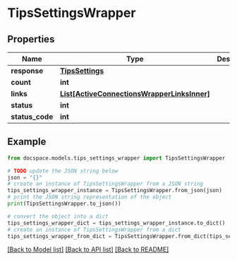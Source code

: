 # TipsSettingsWrapper


## Properties

Name | Type | Description | Notes
------------ | ------------- | ------------- | -------------
**response** | [**TipsSettings**](TipsSettings.md) |  | [optional] 
**count** | **int** |  | [optional] 
**links** | [**List[ActiveConnectionsWrapperLinksInner]**](ActiveConnectionsWrapperLinksInner.md) |  | [optional] 
**status** | **int** |  | [optional] 
**status_code** | **int** |  | [optional] 

## Example

```python
from docspace.models.tips_settings_wrapper import TipsSettingsWrapper

# TODO update the JSON string below
json = "{}"
# create an instance of TipsSettingsWrapper from a JSON string
tips_settings_wrapper_instance = TipsSettingsWrapper.from_json(json)
# print the JSON string representation of the object
print(TipsSettingsWrapper.to_json())

# convert the object into a dict
tips_settings_wrapper_dict = tips_settings_wrapper_instance.to_dict()
# create an instance of TipsSettingsWrapper from a dict
tips_settings_wrapper_from_dict = TipsSettingsWrapper.from_dict(tips_settings_wrapper_dict)
```
[[Back to Model list]](../README.md#documentation-for-models) [[Back to API list]](../README.md#documentation-for-api-endpoints) [[Back to README]](../README.md)


